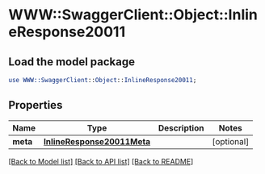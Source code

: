 # WWW::SwaggerClient::Object::InlineResponse20011

## Load the model package
```perl
use WWW::SwaggerClient::Object::InlineResponse20011;
```

## Properties
Name | Type | Description | Notes
------------ | ------------- | ------------- | -------------
**meta** | [**InlineResponse20011Meta**](InlineResponse20011Meta.md) |  | [optional] 

[[Back to Model list]](../README.md#documentation-for-models) [[Back to API list]](../README.md#documentation-for-api-endpoints) [[Back to README]](../README.md)



